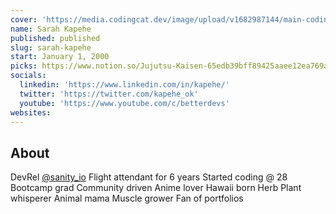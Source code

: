 ```yaml
---
cover: 'https://media.codingcat.dev/image/upload/v1682987144/main-codingcatdev-photo/podcast-guest/kapehe_ok'
name: Sarah Kapehe
published: published
slug: sarah-kapehe
start: January 1, 2000
picks: https://www.notion.so/Jujutsu-Kaisen-65edb39bff89425aaee12ea769af8e04, https://www.notion.so/Your-lie-in-April-7800223bf69e4d0ea76836d0272bc9b9
socials:
  linkedin: 'https://www.linkedin.com/in/kapehe/'
  twitter: 'https://twitter.com/kapehe_ok'
  youtube: 'https://www.youtube.com/c/betterdevs'
websites:
---
```


## About

DevRel [@sanity_io](https://sanity.io)
Flight attendant for 6 years
Started coding @ 28
Bootcamp grad
Community driven
Anime lover
Hawaii born
Herb Plant whisperer
Animal mama
Muscle grower
Fan of portfolios
